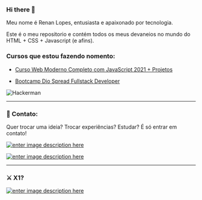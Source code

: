 ### Hi there 👋

<!--
**renanslopes/renanslopes** is a ✨ _special_ ✨ repository because its `README.md` (this file) appears on your GitHub profile.

Here are some ideas to get you started:

- 🔭 I’m currently working on ...
- 🌱 I’m currently learning ...
- 👯 I’m looking to collaborate on ...
- 🤔 I’m looking for help with ...
- 💬 Ask me about ...
- 📫 How to reach me: ...
- 😄 Pronouns: ...
- ⚡ Fun fact: ...
-->
Meu nome é Renan Lopes, entusiasta e apaixonado por tecnologia.

Este é o meu repositorio e contém todos os meus devaneios no mundo do HTML + CSS + Javascript (e afins).


### Cursos que estou fazendo nomento:

- [Curso Web Moderno Completo com JavaScript 2021 + Projetos ](https://www.udemy.com/course/curso-web/ "Criado por Leonardo Moura Leitão e Cod3r Cursos Online")

- [Bootcamp Dio Spread Fullstack Developer](https://www.dio.me/ "Bootcamp Digital Innovation One Spread Fullstack Developer")



![Hackerman](https://media.giphy.com/media/MM0Jrc8BHKx3y/giphy.gif "Hackerman")

<hr/>

<!--

### 🧠 Aprendendo no momento:

![enter image description here](https://img.shields.io/badge/HTML5-E34F26?style=for-the-badge&logo=html5&logoColor=white)
![enter image description here](https://img.shields.io/badge/CSS3-1572B6?style=for-the-badge&logo=css3&logoColor=white)
![enter image description here](https://img.shields.io/badge/JavaScript-323330?style=for-the-badge&logo=javascript&logoColor=F7DF1E)
<hr/>

### 🚀 Próximos passos:

![enter image description here](https://img.shields.io/badge/jQuery-0769AD?style=for-the-badge&logo=jquery&logoColor=white)
![enter image description here](https://img.shields.io/badge/Angular-DD0031?style=for-the-badge&logo=angular&logoColor=white)
![enter image description here](https://img.shields.io/badge/Bootstrap-563D7C?style=for-the-badge&logo=bootstrap&logoColor=white)
![enter image description here](https://img.shields.io/badge/Vue.js-35495E?style=for-the-badge&logo=vue.js&logoColor=4FC08D)
![enter image description here](https://img.shields.io/badge/MySQL-00000F?style=for-the-badge&logo=mysql&logoColor=white)
![enter image description here](https://img.shields.io/badge/MongoDB-4EA94B?style=for-the-badge&logo=mongodb&logoColor=white)
![enter image description here](https://img.shields.io/badge/Express.js-404D59?style=for-the-badge)
![enter image description here](https://img.shields.io/badge/React-20232A?style=for-the-badge&logo=react&logoColor=61DAFB)
![enter image description here](https://img.shields.io/badge/Node.js-43853D?style=for-the-badge&logo=node.js&logoColor=white)

<hr/>
-->

 ### 👋 Contato:
 
Quer trocar uma ideia? Trocar experiências? Estudar? É só entrar em contato!

<a href="https://api.whatsapp.com/send?phone=5521974838314&text=Fala%20comigo">![enter image description here](https://img.shields.io/badge/WhatsApp-25D366?style=for-the-badge&logo=whatsapp&logoColor=white)</a>

<a href="https://www.linkedin.com/in/renanslopes/">![enter image description here](https://img.shields.io/badge/LinkedIn-0077B5?style=for-the-badge&logo=linkedin&logoColor=white)</a>

<!--
<a href="https://www.facebook.com/renanlopes.face">![enter image description here](https://img.shields.io/badge/Facebook-1877F2?style=for-the-badge&logo=facebook&logoColor=white)</a>

<a href="https://www.instagram.com/renanl0pes/">![enter image description here](https://img.shields.io/badge/Instagram-E4405F?style=for-the-badge&logo=instagram&logoColor=white)</a>
-->


<hr/>

### ⚔️ X1?

<a href="https://account.xbox.com/en-us/profile?gamertag=GmrErre86">![enter image description here](https://img.shields.io/badge/Xbox-107C10?style=for-the-badge&logo=xbox&logoColor=white)</a>



